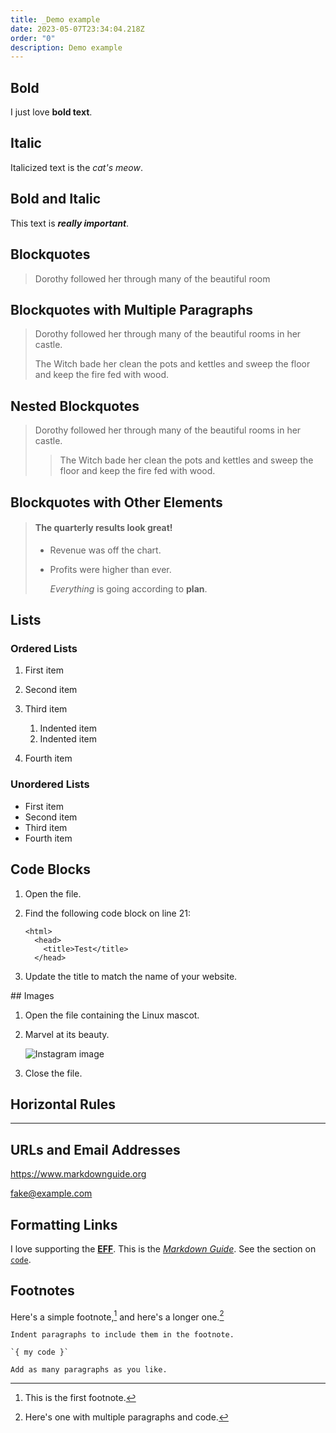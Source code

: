 ```yaml
---
title: _Demo example
date: 2023-05-07T23:34:04.218Z
order: "0"
description: Demo example
---
```

## Bold

I just love **bold text**.

## Italic

Italicized text is the *cat's meow*.

## Bold and Italic

This text is ***really important***.

## Blockquotes

> Dorothy followed her through many of the beautiful room

## Blockquotes with Multiple Paragraphs

> Dorothy followed her through many of the beautiful rooms in her castle.
>
> The Witch bade her clean the pots and kettles and sweep the floor and keep the fire fed with wood.

## Nested Blockquotes

> Dorothy followed her through many of the beautiful rooms in her castle.
>
> > The Witch bade her clean the pots and kettles and sweep the floor and keep the fire fed with wood.

## Blockquotes with Other Elements

> #### The quarterly results look great!
>
> * Revenue was off the chart.
> * Profits were higher than ever.
>
>   *Everything* is going according to **plan**.

## Lists

### Ordered Lists

1. First item
2. Second item
3. Third item

   1. Indented item
   2. Indented item
4. Fourth item

### Unordered Lists

* First item
* Second item
* Third item
* Fourth item

## Code Blocks

1. Open the file.
2. Find the following code block on line 21:

   ```
   <html>
     <head>
       <title>Test</title>
     </head>
   ```
3. Update the title to match the name of your website.

\#﻿# Images

1. Open the file containing the Linux mascot.
2. Marvel at its beauty.

   ![Instagram image](/media/codsazbbjeb.jpg "Instagram image")
3. Close the file.

## Horizontal Rules

- - -

## URLs and Email Addresses

<https://www.markdownguide.org>

[fake@example.com](mailto:fake@example.com)

## Formatting Links

I love supporting the **[EFF](https://eff.org)**.
This is the *[Markdown Guide](https://www.markdownguide.org)*.
See the section on [`code`](#code).

## Footnotes

Here's a simple footnote,[^1] and here's a longer one.[^bignote]

[^1]: This is the first footnote.

[^bignote]: Here's one with multiple paragraphs and code.

```
Indent paragraphs to include them in the footnote.

`{ my code }`

Add as many paragraphs as you like.
```